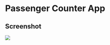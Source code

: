 # Passenger Counter App

## Screenshot

![](https://github.com/Karllouise-code/scrimba-javascript/blob/master/counter-app/fullscreenshot.png)
